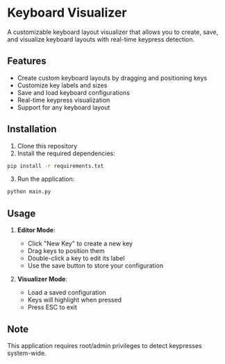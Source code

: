 # Keyboard Visualizer

A customizable keyboard layout visualizer that allows you to create, save, and visualize keyboard layouts with real-time keypress detection.

## Features

- Create custom keyboard layouts by dragging and positioning keys
- Customize key labels and sizes
- Save and load keyboard configurations
- Real-time keypress visualization
- Support for any keyboard layout

## Installation

1. Clone this repository
2. Install the required dependencies:
```bash
pip install -r requirements.txt
```
3. Run the application:
```bash
python main.py
```

## Usage

1. **Editor Mode**:
   - Click "New Key" to create a new key
   - Drag keys to position them
   - Double-click a key to edit its label
   - Use the save button to store your configuration

2. **Visualizer Mode**:
   - Load a saved configuration
   - Keys will highlight when pressed
   - Press ESC to exit

## Note

This application requires root/admin privileges to detect keypresses system-wide. 